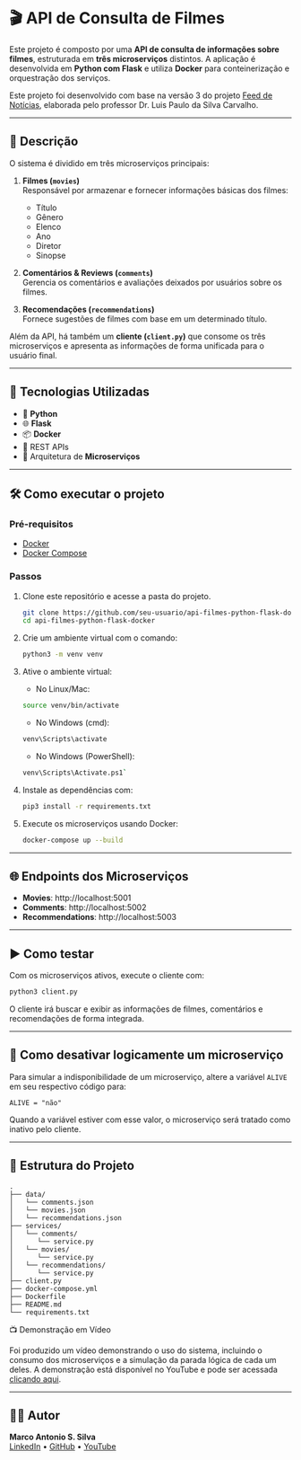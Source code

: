 # 🎬 API de Consulta de Filmes

Este projeto é composto por uma **API de consulta de informações sobre filmes**, estruturada em **três microserviços** distintos. A aplicação é desenvolvida em **Python com Flask** e utiliza **Docker** para conteinerização e orquestração dos serviços.

Este projeto foi desenvolvido com base na versão 3 do projeto [Feed de Notícias](https://gitlab.com/luiscarvalho1/soa/-/blob/master/2025/versao3.zip), elaborada pelo professor Dr. Luis Paulo da Silva Carvalho.

---

## 📌 Descrição

O sistema é dividido em três microserviços principais:

1. **Filmes (`movies`)**  
   Responsável por armazenar e fornecer informações básicas dos filmes:
   - Título
   - Gênero
   - Elenco
   - Ano
   - Diretor
   - Sinopse

2. **Comentários & Reviews (`comments`)**  
   Gerencia os comentários e avaliações deixados por usuários sobre os filmes.

3. **Recomendações (`recommendations`)**  
   Fornece sugestões de filmes com base em um determinado título.

Além da API, há também um **cliente (`client.py`)** que consome os três microserviços e apresenta as informações de forma unificada para o usuário final.

---

## 🚀 Tecnologias Utilizadas

- 🐍 **Python**
- 🌐 **Flask**
- 📦 **Docker**
- 🔌 REST APIs
- 🧱 Arquitetura de **Microserviços**

---

## 🛠️ Como executar o projeto

### Pré-requisitos

- [Docker](https://www.docker.com/)
- [Docker Compose](https://docs.docker.com/compose/)

### Passos

1. Clone este repositório e acesse a pasta do projeto.
    ```bash
    git clone https://github.com/seu-usuario/api-filmes-python-flask-docker.git
    cd api-filmes-python-flask-docker
    ```

2. Crie um ambiente virtual com o comando:  
   ```bash
   python3 -m venv venv
   ```

3. Ative o ambiente virtual:  
   - No Linux/Mac: 
   ```bash 
   source venv/bin/activate
   ``` 
   - No Windows (cmd): 
   ```bash 
   venv\Scripts\activate
   ``` 
   - No Windows (PowerShell): 
   ```bash 
   venv\Scripts\Activate.ps1`
   ``` 

4. Instale as dependências com:  
   ```bash 
   pip3 install -r requirements.txt
   ```

5. Execute os microserviços usando Docker:  
   ```bash 
   docker-compose up --build
   ```

---

## 🌐 Endpoints dos Microserviços

- **Movies**: http://localhost:5001  
- **Comments**: http://localhost:5002  
- **Recommendations**: http://localhost:5003

---

## ▶️ Como testar

Com os microserviços ativos, execute o cliente com:  
```bash 
python3 client.py
```

O cliente irá buscar e exibir as informações de filmes, comentários e recomendações de forma integrada.

---

## 📴 Como desativar logicamente um microserviço

Para simular a indisponibilidade de um microserviço, altere a variável `ALIVE` em seu respectivo código para:

`ALIVE = "não"`

Quando a variável estiver com esse valor, o microserviço será tratado como inativo pelo cliente.

---

## 📂 Estrutura do Projeto

```text 
.
├── data/
│   └── comments.json
│   └── movies.json
│   └── recommendations.json
├── services/
│   └── comments/
│      └── service.py
│   └── movies/
│      └── service.py
│   └── recommendations/
│      └── service.py
├── client.py
├── docker-compose.yml
├── Dockerfile
├── README.md
└── requirements.txt
``` 

📺 Demonstração em Vídeo

Foi produzido um vídeo demonstrando o uso do sistema, incluindo o consumo dos microserviços e a simulação da parada lógica de cada um deles.
A demonstração está disponível no YouTube e pode ser acessada [clicando aqui]().

---

## 👨‍💻 Autor

**Marco Antonio S. Silva**  
[LinkedIn](https://www.linkedin.com/in/marcosilva95) • [GitHub](https://github.com/marcoantoniossilva) • [YouTube](https://www.youtube.com/@MarcoAntonioSSilvaDev)
